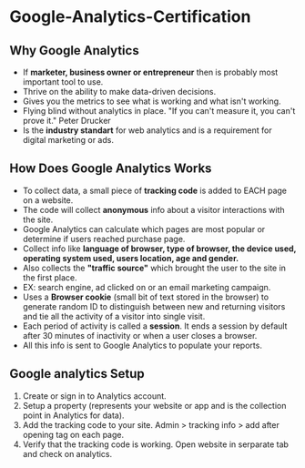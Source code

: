 # Google-Analytics-Certification

## Why Google Analytics

- If **marketer, business owner or entrepreneur** then is probably most important tool to use.
- Thrive on the ability to make data-driven decisions.
-  Gives you the metrics to see what is working and what isn't working.
-  Flying blind without analytics in place. "If you can't measure it, you can't prove it." Peter Drucker
-  Is the **industry standart** for web analytics and is a requirement for digital marketing or ads.

## How Does Google Analytics Works

- To collect data, a small piece of **tracking code** is added to EACH page on a website. 
- The code will collect **anonymous** info about a visitor interactions with the site.
- Google Analytics can calculate which pages are most popular or determine if users reached purchase page.
- Collect info like **language of browser, type of browser, the device used, operating system used, 
users location, age and gender.**
- Also collects the **"traffic source"** which brought the user to the site in the first place.
- EX: search engine, ad clicked on or an email marketing campaign.
- Uses a **Browser cookie** (small bit of text stored in the browser) to generate random ID to 
distinguish between new and returning visitors and tie all the activity of a visitor into single visit.
- Each period of activity is called a **session**. It ends a session by default after 30 minutes of 
inactivity or when a user closes a browser.
- All this info is sent to Google Analytics to populate your reports.

## Google analytics Setup

1) Create or sign in to Analytics account.
2) Setup a property (represents your website or app and is the collection point in Analytics for data).
3) Add the tracking code to your site. Admin > tracking info > add after opening <head> tag on each page.
4) Verify that the tracking code is working. Open website in serparate tab and check on analytics.
